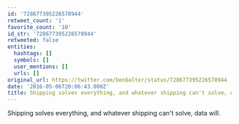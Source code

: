 ```yaml
---
id: '728677395226578944'
retweet_count: '1'
favorite_count: '10'
id_str: '728677395226578944'
retweeted: false
entities:
  hashtags: []
  symbols: []
  user_mentions: []
  urls: []
original_url: https://twitter.com/benbalter/status/728677395226578944
date: '2016-05-06T20:06:43.000Z'
title: Shipping solves everything, and whatever shipping can't solve, data will.
---
```


Shipping solves everything, and whatever shipping can't solve, data will.